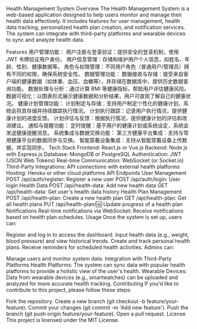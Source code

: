 Health Management System
Overview
The Health Management System is a web-based application designed to help users monitor and manage their health data effectively. It includes features for user management, health data tracking, personalized health plan creation, and notification services. The system can integrate with third-party platforms and wearable devices to sync and analyze health data.

Features
用户管理功能：
用户注册与登录验证：提供安全的登录机制，使用 JWT 令牌验证用户身份。
用户信息管理：存储和维护用户个人信息，如姓名、年龄、性别、健康数据等。
角色与权限管理：不同用户角色（普通用户/管理员）拥有不同的权限，确保系统安全性。
数据管理功能：
数据接收与存储：接受来自客户端的健康数据（如体重、血压、血糖等），并存储在数据库中，提供历史数据查询功能。
数据处理与分析：通过计算 BMI 等健康指标，帮助用户评估健康风险。
数据可视化：以图表形式展示健康数据和分析结果，用户可直观了解自己的健康状况。
健康计划管理功能：
计划制定与存储：支持用户制定个性化的健康计划，系统会将其存储并持续跟踪执行情况。
计划执行跟踪：记录用户执行情况，提供健康计划的进度反馈。
计划评估与反馈：根据执行情况，提供健康计划的评估和改进建议。
通知与提醒功能：
定时提醒：基于用户的健康计划或系统设定，系统会发送健康提醒消息。
系统集成与数据交换功能：
第三方健康平台集成：支持与常用健康平台的数据同步与交换。
智能穿戴设备集成：支持从智能穿戴设备上传数据，并实现同步。
Tech Stack
Frontend: React.js or Vue.js
Backend: Node.js with Express.js
Database: MongoDB or PostgreSQL
Authentication: JWT (JSON Web Tokens)
Real-time Communication: WebSocket (or Socket.io)
Third-Party Integrations: API connections with external health platforms
Hosting: Heroku or other cloud platforms
API Endpoints
User Management
POST /api/auth/register: Register a new user
POST /api/auth/login: User login
Health Data
POST /api/health-data: Add new health data
GET /api/health-data: Get user's health data history
Health Plan Management
POST /api/health-plan: Create a new health plan
GET /api/health-plan: Get all health plans
PUT /api/health-plan/:id: Update progress of a health plan
Notifications
Real-time notifications via WebSocket: Receive notifications based on health plan schedules.
Usage
Once the system is set up, users can:

Register and log in to access the dashboard.
Input health data (e.g., weight, blood pressure) and view historical trends.
Create and track personal health plans.
Receive reminders for scheduled health activities.
Admins can:

Manage users and monitor system data.
Integration with Third-Party Platforms
Health Platforms: The system can sync data with popular health platforms to provide a holistic view of the user's health.
Wearable Devices: Data from wearable devices (e.g., smartwatches) can be uploaded and analyzed for more accurate health tracking.
Contributing
If you'd like to contribute to this project, please follow these steps:

Fork the repository.
Create a new branch (git checkout -b feature/your-feature).
Commit your changes (git commit -m 'Add new feature').
Push the branch (git push origin feature/your-feature).
Open a pull request.
License
This project is licensed under the MIT License.
